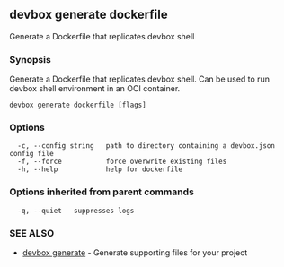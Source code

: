 ## devbox generate dockerfile

Generate a Dockerfile that replicates devbox shell

### Synopsis

Generate a Dockerfile that replicates devbox shell. Can be used to run devbox shell environment in an OCI container.

```
devbox generate dockerfile [flags]
```

### Options

```
  -c, --config string   path to directory containing a devbox.json config file
  -f, --force           force overwrite existing files
  -h, --help            help for dockerfile
```

### Options inherited from parent commands

```
  -q, --quiet   suppresses logs
```

### SEE ALSO

* [devbox generate](devbox_generate.md)	 - Generate supporting files for your project

